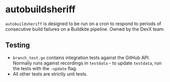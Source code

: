 # autobuildsheriff

`autobuildsheriff` is designed to be run on a cron to respond to periods of consecutive build failures on a Buildkite pipeline.
Owned by the DevX team.

## Testing

- `branch_test.go` contains integration tests against the GitHub API. Normally runs against recordings in `testdata` - to update `testdata`, run the tests with the `-update` flag.
- All other tests are strictly unit tests.

